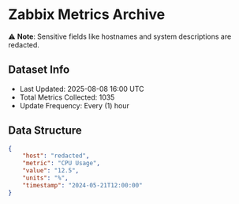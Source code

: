 # Zabbix Metrics Archive

⚠️ **Note**: Sensitive fields like hostnames and system descriptions are redacted.

## Dataset Info
- Last Updated: 2025-08-08 16:00 UTC
- Total Metrics Collected: 1035
- Update Frequency: Every (1) hour

## Data Structure
```json
{
    "host": "redacted",
    "metric": "CPU Usage",
    "value": "12.5",
    "units": "%",
    "timestamp": "2024-05-21T12:00:00"
}
```
